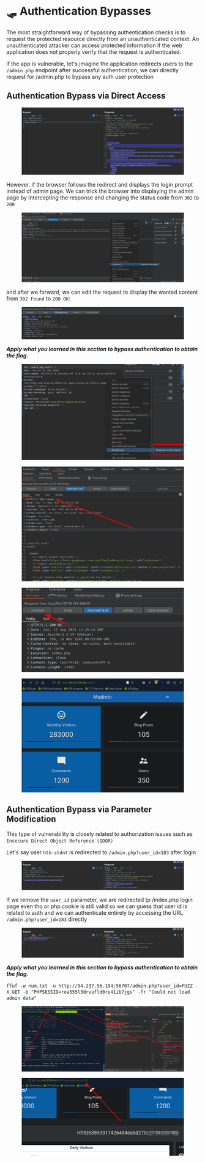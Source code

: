 # 🛷 Authentication Bypasses

The most straightforward way of bypassing authentication checks is to request the protected resource directly from an unauthenticated context. An unauthenticated attacker can access protected information if the web application does not properly verify that the request is authenticated.

if the app is vulnerable, let's imagine the application redirects users to the `/admin.php` endpoint after successful authentication, we can directly request for /admin.php to bypass any auth user protection

## Authentication Bypass via Direct Access

<figure><img src="../../../.gitbook/assets/image (6) (1) (1) (1) (1) (1) (1) (1) (1) (1).png" alt=""><figcaption></figcaption></figure>

However, if  the browser follows the redirect and displays the login prompt instead of admin page. We can trick the browser into displaying the admin page by intercepting the response and changing the status code from `302` to `200`

<figure><img src="../../../.gitbook/assets/image (7) (1) (1) (1) (1) (1) (1) (1).png" alt=""><figcaption></figcaption></figure>

and after we forward, we can edit the request to display the wanted content from `302 Found` to `200 OK`:

<figure><img src="../../../.gitbook/assets/image (8) (1) (1) (1) (1) (1).png" alt=""><figcaption></figcaption></figure>

_**Apply what you learned in this section to bypass authentication to obtain the flag.**_

<figure><img src="../../../.gitbook/assets/image (9) (1) (1) (1) (1) (1).png" alt=""><figcaption></figcaption></figure>

<figure><img src="../../../.gitbook/assets/image (10) (1) (1) (1) (1) (1).png" alt=""><figcaption></figcaption></figure>

<figure><img src="../../../.gitbook/assets/image (11) (1) (1) (1) (1) (1).png" alt=""><figcaption></figcaption></figure>

<figure><img src="../../../.gitbook/assets/image (12) (1) (1) (1) (2).png" alt=""><figcaption></figcaption></figure>

## Authentication Bypass via Parameter Modification

This type of vulnerability is closely related to authorization issues such as `Insecure Direct Object Reference (IDOR)`

Let's say  user `htb-stdnt` is redirected to `/admin.php?user_id=183` after login

<figure><img src="../../../.gitbook/assets/image (13) (1) (1).png" alt=""><figcaption></figcaption></figure>

If we remove the `user_id` parameter, we are redirected tp /index.php login page even tho or php cookie is still valid so we can guess that user id is related to auth and we can authenticate entirely by accessing the URL `/admin.php?user_id=183` directly

<figure><img src="../../../.gitbook/assets/image (14) (1) (1).png" alt=""><figcaption></figcaption></figure>

_**Apply what you learned in this section to bypass authentication to obtain the flag.**_

```
ffuf -w num.txt -u http://94.237.56.194:56707/admin.php?user_id=FUZZ -X GET -b "PHPSESSID=roa555l3drvufld0ru41ib7jgs" -fr "Could not load admin data"
```

<figure><img src="../../../.gitbook/assets/image (15) (1).png" alt=""><figcaption></figcaption></figure>

<figure><img src="../../../.gitbook/assets/image (16) (3).png" alt=""><figcaption></figcaption></figure>
